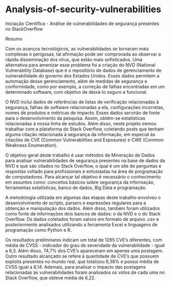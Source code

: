 # Analysis-of-security-vulnerabilities
Iniciação Científica - Análise de vulnerabilidades de segurança presentes no StackOverflow

Resumo

Com os avanços tecnológicos, as vulnerabilidades se tornaram mais complexas e perigosas, tal afirmação pode ser comprovada ao observar a rápida disseminação dos vírus, que estão mais sofisticados. Uma alternativa para amenizar esse problema foi a criação do NVD (National Vulnerability Database) que é o repositório de dados de gerenciamento de vulnerabilidade do governo dos Estados Unidos. Esses dados permitem a automação desse gerenciamento, além de medidas de segurança e conformidade, como por exemplo, a correção de falhas encontradas em um determinado software, com objetivo de deixá-lo seguro e funcional.


O NVD inclui dados de referências de listas de verificação relacionadas à segurança, falhas de software relacionadas a ela, configurações incorretas, nomes de produtos e métricas de impacto. Esses dados servirão de fonte para o desenvolvimento da pesquisa. Assim, obtém-se estatísticas relacionadas à nossa linha de estudos. Além disso, neste projeto iremos trabalhar com a plataforma do Stack Overflow, coletando posts que tenham alguma citação relacionada à segurança da informação, em especial às citações de CVE (Common Vulnerabilities and Exposures) e CWE (Common Weakness Enumeration).

O objetivo geral deste trabalho é usar métodos de Mineração de Dados para analisar vulnerabilidades de segurança presentes na base de dados da NVD e que são citados no Stack Overflow, o qual é um site de perguntas e respostas voltado para profissionais e entusiastas na área de programação de computadores. Para alcançar tal objetivo é necessário o conhecimento em assuntos como: conceitos básicos sobre segurança da informação, ferramentas estatísticas, banco de dados, Big Data e programação. 

A metodologia utilizada em algumas das etapas deste trabalho envolveu o desenvolvimento de scripts, parsers e expressões regulares para a obtenção e manipulação dos dados. Além disso, também foram utilizados como fonte de informações dois bancos de dados: o da NVD e o do Stack Overflow. Os dados coletados foram salvos em formato de arquivo .csv e posteriormente analisados utilizando a ferramenta Excel e linguagens de programação como Python e R.

Os resultados preliminares indicam um total de 1285 CVE’s diferentes, com média de CVSS - indicador do grau de severidade da vulnerabilidade - igual a 6,3. Além disso, 74,7% dos CVE’s apareceram em apenas uma postagem. Outro resultado alcançado se refere à quantidade de CVE’s que possuem exploits presentes no mundo real, que totalizou 6,38% e possui média de CVSS igual a 8,14. Ademais, para analisar o impacto das postagens relacionadas às vulnerabilidades foram analisados os votos de cada uma no Stack Overflow, que obteve média de 6,22.
